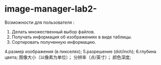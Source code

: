 # image-manager-lab2-

Возможности для пользователя :
1. Делать множественный выбор файлов.
2. Получать информация об изображениях в виде таблицы.
3. Сортировать полученную информацию.

4.размер изображения (в пикселях);
5.разрешение (dot/inch);
6.глубина цвета;
图像大小（以像素为单位）；
分辨率（点/英寸）；
颜色深度;
